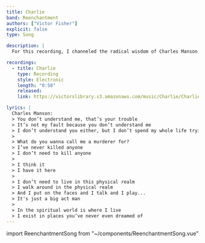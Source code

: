 ```yaml
---
title: Charlie
band: Reenchantment
authors: ["Victor Fisher"]
explicit: false
type: Song

description: |
  For this recording, I channeled the radical wisdom of Charles Manson.

recordings:
  - title: Charlie
    type: Recording
    style: Electronic
    length: "0:58"
    released: 
    link: https://victorslibrary.s3.amazonaws.com/music/Charlie/Charlie.mp3

lyrics: |
  Charles Manson:
  > You don’t understand me, that’s your trouble 
  > It’s not my fault because you don’t understand me 
  > I don’t understand you either, but I don’t spend my whole life trying to put the blame over on you because my cigarette didn’t light, or because something didn’t work right 
  >
  > What do you wanna call me a murderer for?
  > I’ve never killed anyone 
  > I don’t need to kill anyone 
  >
  > I think it  
  > I have it here 
  >
  > I don’t need to live in this physical realm 
  > I walk around in the physical realm
  > And I put on the faces and I talk and I play...
  > It's just a big act man
  >
  > In the spiritual world is where I live  
  > I exist in places you’ve never even dreamed of 
---
```


import ReenchantmentSong from "~/components/ReenchantmentSong.vue"

<ReenchantmentSong :songData="$frontmatter" />
